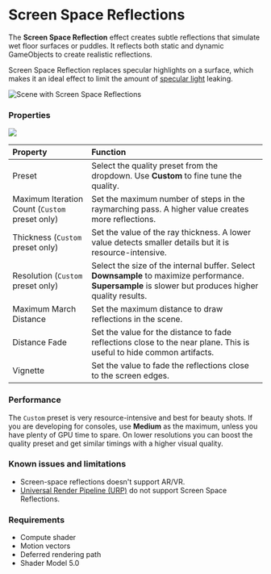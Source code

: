 # Screen Space Reflections

The **Screen Space Reflection** effect creates subtle reflections that simulate wet floor surfaces or puddles. It reflects both static and dynamic GameObjects to create realistic reflections.

Screen Space Reflection replaces specular highlights on a surface, which makes it an ideal effect to limit the amount of [specular light](https://docs.unity3d.com/Manual/shader-NormalSpecular.html) leaking.

![Scene with Screen Space Reflections](images\screenshot-ssr.png)



### Properties

![](images/ssr.png)

| Property                | Function                                                     |
| :----------------------- | :------------------------------------------------------------ |
| Preset                  | Select the quality preset from the dropdown. Use **Custom** to fine tune the quality. |
| Maximum Iteration Count (`Custom` preset only) | Set the maximum number of steps in the raymarching pass. A higher value creates more reflections. |
| Thickness (`Custom` preset only)| Set the value of the ray thickness. A lower value detects smaller details but it is resource-intensive. |
| Resolution (`Custom` preset only)| Select the size of the internal buffer. Select **Downsample** to maximize performance. **Supersample** is slower but produces higher quality results. |
| Maximum March Distance  | Set the maximum distance to draw reflections in the scene. |
| Distance Fade           | Set the value for the distance to fade reflections close to the near plane. This is useful to hide common artifacts. |
| Vignette                | Set the value to fade the reflections close to the screen edges. |

### Performance

The `Custom` preset is very resource-intensive and best for beauty shots. If you are developing for consoles, use **Medium** as the maximum, unless you have plenty of GPU time to spare. On lower resolutions you can boost the quality preset and get similar timings with a higher visual quality.

### Known issues and limitations

- Screen-space reflections doesn't support AR/VR.
- [Universal Render Pipeline (URP)](https://docs.unity3d.com/Packages/com.unity.render-pipelines.universal@7.5/manual/index.html) do not support Screen Space Reflections.

### Requirements

- Compute shader
- Motion vectors
- Deferred rendering path
- Shader Model 5.0
